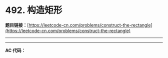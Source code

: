 # 492. 构造矩形

**题目链接：**[https://leetcode-cn.com/problems/construct-the-rectangle](https://leetcode-cn.com/problems/construct-the-rectangle)

---

<Cards card="leetcode_492_construct-the-rectangle"></Cards>

---

**AC 代码：**

```java

```
